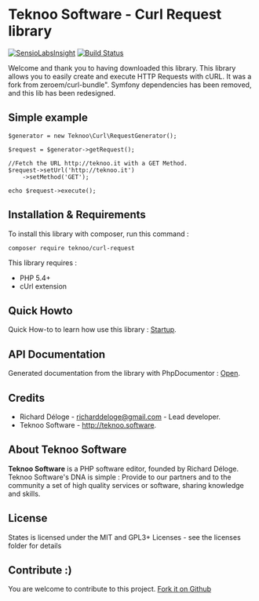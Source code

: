 Teknoo Software - Curl Request library
=================================

[![SensioLabsInsight](https://insight.sensiolabs.com/projects/e1d89bb2-c878-4b50-bbb2-15045a9ba740/mini.png)](https://insight.sensiolabs.com/projects/e1d89bb2-c878-4b50-bbb2-15045a9ba740) [![Build Status](https://travis-ci.org/TeknooSoftware/curl-request.svg?branch=master)](https://travis-ci.org/TeknooSoftware/curl-request)

Welcome and thank you to having downloaded this library. This library allows you to easily create and execute HTTP Requests with cURL. 
It was a fork from zeroem/curl-bundle". Symfony dependencies has been removed, and this lib has been redesigned.

Simple example
--------------

    $generator = new Teknoo\Curl\RequestGenerator();
    
    $request = $generator->getRequest();
    
    //Fetch the URL http://teknoo.it with a GET Method.
    $request->setUrl('http://teknoo.it')
        ->setMethod('GET');
        
    echo $request->execute();    

Installation & Requirements
---------------------------
To install this library with composer, run this command :

    composer require teknoo/curl-request

This library requires :

* PHP 5.4+
* cUrl extension

Quick Howto
-----------
Quick How-to to learn how use this library : [Startup](docs/quick-startup.md).

API Documentation
-----------------
Generated documentation from the library with PhpDocumentor : [Open](https://cdn.rawgit.com/TeknooSoftware/curl-request/master/docs/api/index.html).

Credits
-------

* Richard Déloge - <richarddeloge@gmail.com> - Lead developer.
* Teknoo Software - <http://teknoo.software>.

About Teknoo Software
---------------------
**Teknoo Software** is a PHP software editor, founded by Richard Déloge. 
Teknoo Software's DNA is simple : Provide to our partners and to the community a set of high quality services or software,
 sharing knowledge and skills.
 
License
-------
States is licensed under the MIT and GPL3+ Licenses - see the licenses folder for details

Contribute :)
-------------

You are welcome to contribute to this project. [Fork it on Github](CONTRIBUTING.md)
